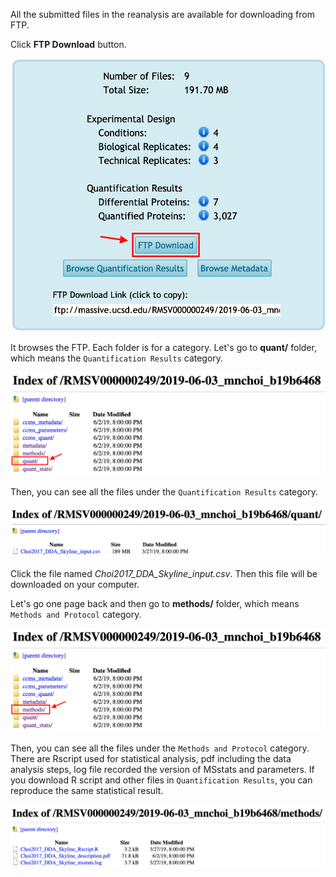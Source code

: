 
All the submitted files in the reanalysis are available for downloading from FTP.

Click **FTP Download** button.

![](img/access_quant_reanalyses/download_ftp_step1.png)

It browses the FTP. Each folder is for a category. Let's go to **quant/** folder, which means the `Quantification Results` category.

![](img/access_quant_reanalyses/download_ftp_step2.png)

Then, you can see all the files under the `Quantification Results` category.

![](img/access_quant_reanalyses/download_ftp_quant.png)

Click the file named _Choi2017_DDA_Skyline_input.csv_. Then this file will be downloaded on your computer.


Let's go one page back and then go to **methods/** folder, which means `Methods and Protocol` category.

![](img/access_quant_reanalyses/download_ftp_step3.png)

Then, you can see all the files under the `Methods and Protocol` category. There are Rscript used for statistical analysis, pdf including the data analysis steps, log file recorded the version of MSstats and parameters. If you download R script and other files in `Quantification Results`, you can reproduce the same statistical result.

![](img/access_quant_reanalyses/download_ftp_method.png)

